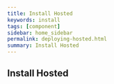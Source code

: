 ```yaml
---
title: Install Hosted  
keywords: install
tags: [component]
sidebar: home_sidebar
permalink: deploying-hosted.html
summary: Install Hosted 
---
```


## Install Hosted
